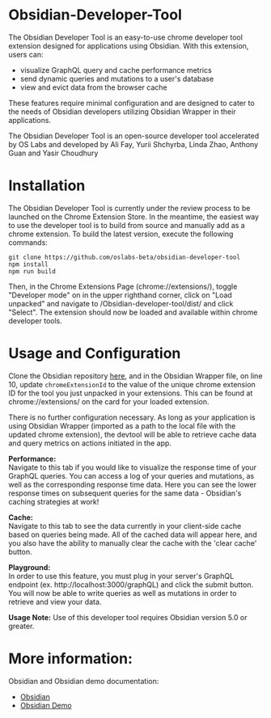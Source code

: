 # Obsidian-Developer-Tool

The Obsidian Developer Tool is an easy-to-use chrome developer tool extension designed for applications using Obsidian. With this extension, users can:

- visualize GraphQL query and cache performance metrics 
- send dynamic queries and mutations to a user's database 
- view and evict data from the browser cache

These features require minimal configuration and are designed to cater to the needs of Obsidian developers utilizing Obsidian Wrapper in their applications.

The Obsidian Developer Tool is an open-source developer tool accelerated by OS Labs and developed by Ali Fay, Yurii Shchyrba, Linda Zhao, Anthony Guan and Yasir Choudhury

# Installation

The Obsidian Developer Tool is currently under the review process to be launched on the Chrome Extension Store. In the meantime, the easiest way to use the developer tool is to build from source and manually add as a chrome extension. To build the latest version, execute the following commands:


```
git clone https://github.com/oslabs-beta/obsidian-developer-tool 
npm install
npm run build
```

Then, in the Chrome Extensions Page (chrome://extensions/), toggle "Developer mode" on in the upper righthand corner, click on "Load unpacked" and navigate to /Obsidian-developer-tool/dist/ and click "Select". The extension should now be loaded and available within chrome developer tools.

# Usage and Configuration
Clone the Obsidian repository [here](https://github.com/open-source-labs/obsidian), and in the Obsidian Wrapper file, on line 10, update ```chromeExtensionId``` to the value of the unique chrome extension ID for the tool you just unpacked in your extensions. This can be found at chrome://extensions/ on the card for your loaded extension.

There is no further configuration necessary. As long as your application is using Obsidian Wrapper (imported as a path to the local file with the updated chrome extension), the devtool will be able to retrieve cache data and query metrics on actions initiated in the app. 

**Performance:** <br/>
Navigate to this tab if you would like to visualize the response time of your GraphQL queries. You can access a log of your queries and mutations, as well as the corresponding response time data. Here you can see the lower response times on subsequent queries for the same data - Obsidian's caching strategies at work! 

**Cache:** <br/>
Navigate to this tab to see the data currently in your client-side cache based on queries being made. All of the cached data will appear here, and you also have the ability to manually clear the cache with the 'clear cache' button. 

**Playground:** <br/>
In order to use this feature, you must plug in your server's GraphQL endpoint (ex. http://localhost:3000/graphQL) and click the submit button. You will now be able to write queries as well as mutations in order to retrieve and view your data. 

**Usage Note:**
Use of this developer tool requires Obsidian version 5.0 or greater.

# More information:
Obsidian and Obsidian demo documentation: 
* [Obsidian](https://github.com/open-source-labs/obsidian) 
* [Obsidian Demo](https://github.com/oslabs-beta/obsidian-demo-5.0) 
